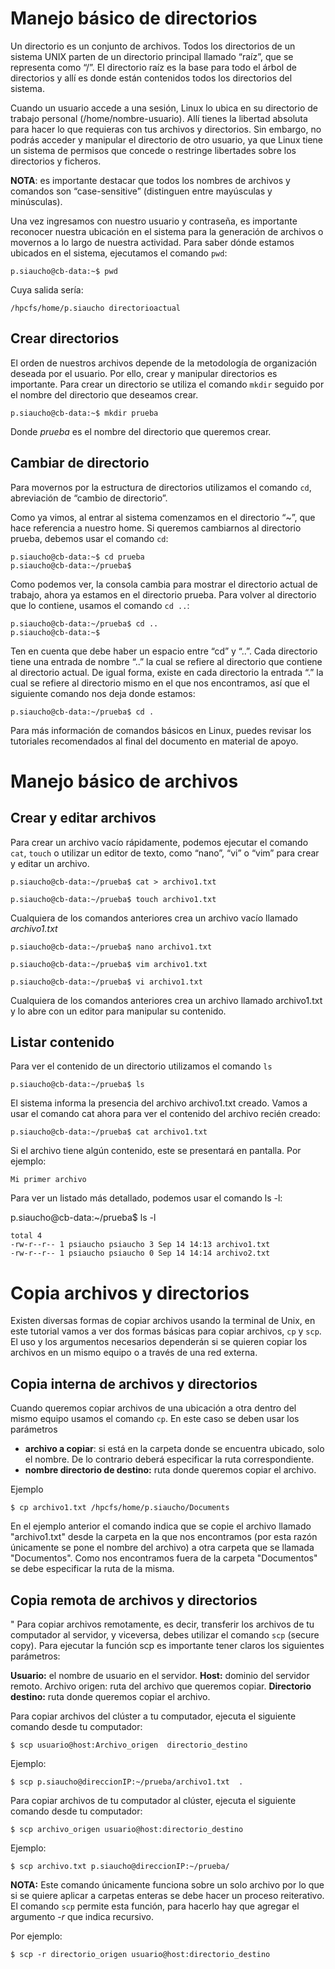 # Manejo básico de directorios

Un directorio es un conjunto de archivos. Todos los directorios de un sistema UNIX parten de un directorio principal llamado “raíz”, que se representa como “/”. 
El directorio raíz es la base para todo el árbol de directorios y allí es donde están contenidos todos los directorios del sistema.

Cuando un usuario accede a una sesión, Linux lo ubica en su directorio de trabajo personal (/home/nombre-usuario). Allí tienes la libertad absoluta para hacer lo que
requieras con tus archivos y directorios. Sin embargo, no podrás acceder y manipular el directorio de otro usuario, ya que Linux tiene un sistema de permisos que concede o restringe libertades sobre los directorios y ficheros.

**NOTA**: es importante destacar que todos los nombres de archivos y comandos son “case-sensitive” (distinguen entre mayúsculas y minúsculas).

Una vez ingresamos con nuestro usuario y contraseña, es importante reconocer nuestra ubicación en el sistema para la generación de archivos o movernos a lo largo de 
nuestra actividad. Para saber dónde estamos ubicados en el sistema, ejecutamos el comando `pwd`:

```console
p.siaucho@cb-data:~$ pwd
```

Cuya salida sería:

```console
/hpcfs/home/p.siaucho directorioactual
```

## Crear directorios
El orden de nuestros archivos depende de la metodología de organización deseada por el usuario. Por ello, crear y manipular directorios es importante. Para crear un 
directorio se utiliza el comando `mkdir` seguido por el nombre del directorio que deseamos crear.

```console
p.siaucho@cb-data:~$ mkdir prueba
```

Donde *prueba* es el nombre del directorio que queremos crear.

## Cambiar de directorio
Para movernos por la estructura de directorios utilizamos el comando `cd`, abreviación de “cambio de directorio”.

Como ya vimos, al entrar al sistema comenzamos en el directorio “~”, que hace referencia a nuestro home. Si queremos cambiarnos al directorio prueba, debemos usar 
el comando `cd`:

```console
p.siaucho@cb-data:~$ cd prueba
p.siaucho@cb-data:~/prueba$
``` 

Como podemos ver, la consola cambia para mostrar el directorio actual de trabajo, ahora ya estamos en el directorio prueba. Para volver al directorio que lo contiene,
usamos el comando `cd ..`:
```console
p.siaucho@cb-data:~/prueba$ cd ..
p.siaucho@cb-data:~$
```
Ten en cuenta que debe haber un espacio entre “cd” y “..”. Cada directorio tiene una entrada de nombre “..” la cual se refiere al directorio que contiene al directorio actual. De igual forma,
existe en cada directorio la entrada “.” la cual se refiere al directorio mismo en el que nos encontramos, así que el siguiente comando nos deja donde estamos:

```console
p.siaucho@cb-data:~/prueba$ cd .
```
Para más información de comandos básicos en Linux, puedes revisar los tutoriales recomendados al final del documento en material de apoyo.

# Manejo básico de archivos
## Crear y editar archivos
Para crear un archivo vacío rápidamente, podemos ejecutar el comando `cat`, `touch` o utilizar un editor de texto, como “nano”, “vi” o “vim” para crear y editar un archivo.

```console 
p.siaucho@cb-data:~/prueba$ cat > archivo1.txt
```
```console
p.siaucho@cb-data:~/prueba$ touch archivo1.txt
```
Cualquiera de los comandos anteriores crea un archivo vacío llamado *archivo1.txt*

```console
p.siaucho@cb-data:~/prueba$ nano archivo1.txt
```
```console
p.siaucho@cb-data:~/prueba$ vim archivo1.txt
```
```console
p.siaucho@cb-data:~/prueba$ vi archivo1.txt
```
Cualquiera de los comandos anteriores crea un archivo llamado archivo1.txt y lo abre con un editor para manipular su contenido.


## Listar contenido
Para ver el contenido de un directorio utilizamos el comando `ls`

```console
p.siaucho@cb-data:~/prueba$ ls
```
El sistema informa la presencia del archivo archivo1.txt creado. Vamos a usar el comando cat ahora para ver el contenido del archivo recién creado:

```console
p.siaucho@cb-data:~/prueba$ cat archivo1.txt
```
Si el archivo tiene algún contenido, este se presentará en pantalla. Por ejemplo:
```console
Mi primer archivo
```
Para ver un listado más detallado, podemos usar el comando ls -l:

p.siaucho@cb-data:~/prueba$ ls -l
```
total 4
-rw-r--r-- 1 psiaucho psiaucho 3 Sep 14 14:13 archivo1.txt
-rw-r--r-- 1 psiaucho psiaucho 0 Sep 14 14:14 archivo2.txt
```

 
# Copia archivos y directorios
Existen diversas formas de copiar archivos usando la terminal de Unix, en este tutorial vamos a ver dos formas básicas para copiar archivos, `cp` y `scp`. El uso y los argumentos necesarios dependerán si se quieren copiar los archivos en un mismo equipo o a través de una red externa. 

## Copia interna de archivos y directorios
Cuando queremos copiar archivos de una ubicación a otra dentro del mismo equipo usamos el comando `cp`. En este caso se deben usar los parámetros
* **archivo a copiar**: si está en la carpeta donde se encuentra ubicado, solo el nombre. De lo contrario deberá especificar la ruta correspondiente.
* **nombre directorio de destino:** ruta donde queremos copiar el archivo.

Ejemplo
```console
$ cp archivo1.txt /hpcfs/home/p.siaucho/Documents
```
En el ejemplo anterior el comando indica que se copie el archivo llamado "archivo1.txt" desde la carpeta en la que nos encontramos (por esta razón únicamente se pone el nombre del archivo) a otra carpeta que se llamada "Documentos". Como nos encontramos fuera de la carpeta "Documentos" se debe especificar la ruta de la misma. 

## Copia remota de archivos y directorios
"
Para copiar archivos remotamente, es decir, transferir los archivos de tu computador al servidor, y viceversa, debes utilizar el comando `scp` (secure copy). Para ejecutar la función scp es importante tener claros los siguientes parámetros:

**Usuario:** el nombre de usuario en el servidor. **Host:** dominio del servidor remoto. Archivo origen: ruta del archivo que queremos copiar. **Directorio destino:** ruta donde queremos copiar el archivo.

Para copiar archivos del clúster a tu computador, ejecuta el siguiente comando desde tu computador:
```console
$ scp usuario@host:Archivo_origen  directorio_destino
```
Ejemplo:

```console
$ scp p.siaucho@direccionIP:~/prueba/archivo1.txt  .
```
Para copiar archivos de tu computador al clúster, ejecuta el siguiente comando desde tu computador:

```console
$ scp archivo_origen usuario@host:directorio_destino
```
Ejemplo:
```console
$ scp archivo.txt p.siaucho@direccionIP:~/prueba/
```
**NOTA:** Este comando únicamente funciona sobre un solo archivo por lo que si se quiere aplicar a carpetas enteras se debe hacer un proceso reiterativo. El comando `scp` permite esta función, para hacerlo hay que agregar el argumento *-r* que indica recursivo.

Por ejemplo:
```console
$ scp -r directorio_origen usuario@host:directorio_destino
```

